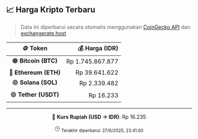 

<!-- HARGA_KRIPTO -->
## 📈 Harga Kripto Terbaru

> Data ini diperbarui secara otomatis menggunakan [CoinGecko API](https://www.coingecko.com/) dan [exchangerate.host](https://exchangerate.host/)

<div align="center">

| 🪙 Token | 💰 Harga (IDR) |
|:------:|---------------:|
| 🟠 **Bitcoin (BTC)**   | Rp 1.745.867.877 |
| 🔵 **Ethereum (ETH)**  | Rp 39.641.622 |
| 🟣 **Solana (SOL)**    | Rp 2.339.482 |
| 🟢 **Tether (USDT)**   | Rp 16.233 |

---

💱 **Kurs Rupiah (USD → IDR)**: Rp 16.235

🕒 <sub>Terakhir diperbarui: 27/6/2025, 23.41.00</sub>

</div>
<!-- /HARGA_KRIPTO -->